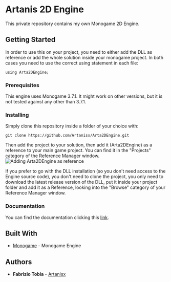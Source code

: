 # Artanis 2D Engine

This private repository contains my own Monogame 2D Engine.

## Getting Started

In order to use this on your project, you need to either add the DLL as reference or add the whole solution inside your monogame project. In both cases you need to use the correct using statement in each file:
```
using Arta2DEngine;
```

### Prerequisites

This engine uses Monogame 3.7.1. It might work on other versions, but it is not tested against any other than 3.7.1.

### Installing

Simply clone this repository inside a folder of your choice with:

```
git clone https://github.com/Artanisx/Arta2DEngine.git
```

Then add the project to your solution, then add it (Arta2DEngine) as a reference to your main game project. You can find it in the "Projects" category of the Reference Manager window.
![Adding Arta2DEngine as reference](http://puu.sh/F1tbT/1982549470.png)

If you prefer to go with the DLL installation (so you don't need access to the Engine source code), you don't need to clone the project, you only need to download the latest release version of the DLL, put it inside your project folder and add it as a Reference, looking into the "Browse" category of your Reference Manager window.

### Documentation

You can find the documentation clicking this [link](userguide.md).

## Built With

* [Monogame](https://www.monogame.net/) - Monogame Engine

## Authors

* **Fabrizio  Tobia** - [Artanisx](https://github.com/Artanisx/)